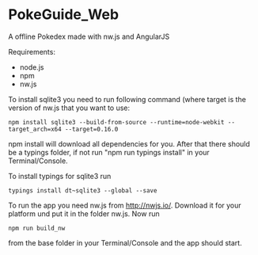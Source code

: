 # PokeGuide_Web
A offline Pokedex made with nw.js and AngularJS

Requirements:
- node.js
- npm
- nw.js

To install sqlite3 you need to run following command (where target is the version of nw.js that you want to use:

`npm install sqlite3 --build-from-source --runtime=node-webkit --target_arch=x64 --target=0.16.0`

npm install will download all dependencies for you. After that there should be a typings folder, if not run "npm run typings install" in your Terminal/Console.

To install typings for sqlite3 run

`typings install dt~sqlite3 --global --save`

To run the app you need nw.js from http://nwjs.io/. Download it for your platform und put it in the folder nw.js. Now run

`npm run build_nw`

from the base folder in your Terminal/Console and the app should start.
